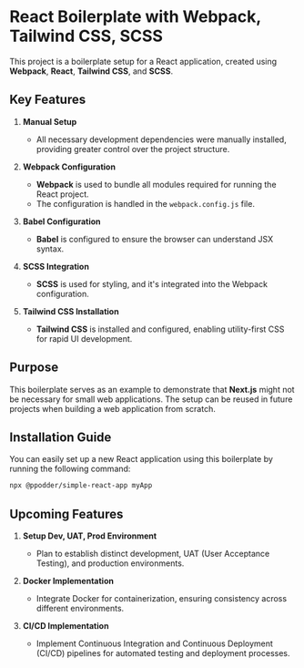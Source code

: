 # React Boilerplate with Webpack, Tailwind CSS, SCSS

This project is a boilerplate setup for a React application, created using **Webpack**, **React**, **Tailwind CSS**, and **SCSS**.

## Key Features

1. **Manual Setup**
   - All necessary development dependencies were manually installed, providing greater control over the project structure.

2. **Webpack Configuration**
   - **Webpack** is used to bundle all modules required for running the React project.
   - The configuration is handled in the `webpack.config.js` file.

3. **Babel Configuration**
   - **Babel** is configured to ensure the browser can understand JSX syntax.

4. **SCSS Integration**
   - **SCSS** is used for styling, and it's integrated into the Webpack configuration.

5. **Tailwind CSS Installation**
   - **Tailwind CSS** is installed and configured, enabling utility-first CSS for rapid UI development.

## Purpose

This boilerplate serves as an example to demonstrate that **Next.js** might not be necessary for small web applications. The setup can be reused in future projects when building a web application from scratch.

## Installation Guide

You can easily set up a new React application using this boilerplate by running the following command:

```bash
npx @ppodder/simple-react-app myApp
```

## Upcoming Features

1. **Setup Dev, UAT, Prod Environment**
   - Plan to establish distinct development, UAT (User Acceptance Testing), and production environments.

2. **Docker Implementation**
   - Integrate Docker for containerization, ensuring consistency across different environments.

3. **CI/CD Implementation**
   - Implement Continuous Integration and Continuous Deployment (CI/CD) pipelines for automated testing and deployment processes.

